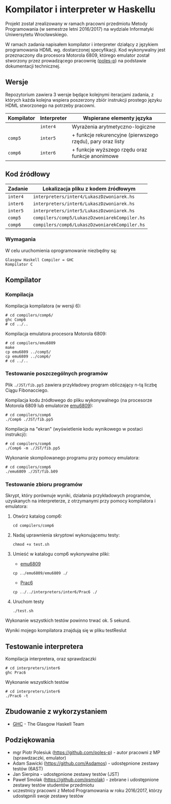 # Kompilator i interpreter w Haskellu

Projekt został zrealizowany w ramach pracowni przedmiotu Metody Programowania (w semestrze letni 2016/2017) na wydziale Informatyki Uniwersytetu Wrocławskiego.

W ramach zadania napisałem kompilator i interpreter działący z językiem programowania HDML wg. dostarczonej specyfikacji. Kod wykonywalny jest przeznaczony dla procesora Motorola 6809, którego emulator został stworzony przez prowadzącego pracownię ([poles-p](#poles-p)) na podstawie dokumentacji technicznej.


## Wersje

Repozytorium zawiera 3 wersje będące kolejnymi iteracjami zadania, z których każda kolejna wspiera poszerzony zbiór instrukcji prostego języku HDML stworzonego na potrzeby pracowni.

| Kompilator | Interpreter | Wspierane elementy języka |
| --- | --- | --- |
|  | `inter4` | Wyrażenia arytmetyczno-logiczne |
| `comp5` | `inter5` | + funkcje rekurencyjne (pierwszego rzędu), pary oraz listy |
| `comp6` | `inter6` | + funkcje wyższego rzędu oraz funkcje anonimowe |


## Kod źródłowy

| Zadanie | Lokalizacja pliku z kodem źródłowym |
| --- | --- |
| `inter4` | `interpreters/inter4/LukaszDzwoniarek.hs` |
| `inter6` | `interpreters/inter6/LukaszDzwoniarek.hs` |
| `inter5` | `interpreters/inter5/LukaszDzwoniarek.hs` |
| `comp5` | `compilers/comp5/LukaszDzwoniarekCompiler.hs` |
| `comp6` | `compilers/comp6/LukaszDzwoniarekCompiler.hs` |


### Wymagania

W celu uruchomienia oprogramowanie niezbędny są:

```
Glasgow Haskell Compiler = GHC
Kompilator C
```


## Kompilator


### Kompilacja

Kompilacja kompilatora (w wersji 6):

```
# cd compilers/comp6/
ghc Comp6
# cd ../..
```

<a name="emu6809">
Kompilacja emulatora procesora Motorola 6809:

```
# cd compilers/emu6809
make
cp emu6809 ../comp5/
cp emu6809 ../comp6/
# cd ../..
```
</a>


### Testowanie poszczególnych programów

Plik `./JST/fib.pp5` zawiera przykładowy program obliczający n-tą liczbę Ciągu Fibonacciego.

Kompilacja kodu źródłowego do pliku wykonywalnego (na procesorze Motorola 6809 lub emulatorze [emu6809](#emu6809)):

```
# cd compilers/comp6
./Comp6 ./JST/fib.pp5
```

Kompilacja na "ekran" (wyświetlenie kodu wynikowego w postaci instrukcji):

```
# cd compilers/comp6
./Comp6 -m ./JST/fib.pp5
```

Wykonanie skompilowanego programu przy pomocy emulatora:

```
# cd compilers/comp6
./emu6809 ./JST/fib.b09
```


### Testowanie zbioru programów

Skrypt, który porównuje wyniki, działania przykładowych programów, uzyskanych na interpreterze, z otrzymanymi przy pomocy kompilatora i emulatora:

1. Otwórz katalog comp6:

   ```
   cd compilers/comp6
   ```

2. Nadaj uprawnienia skryptowi wykonującemu testy:

   ```
   chmod +x test.sh
   ```

3. Umieść w katalogu comp6 wykonywalne pliki:

   - [emu6809](#emu6809)
   ```
   cp ../emu6809/emu6809 ./
   ```

   - [Prac6](#Prac6)
   ```
   cp ../../interpreters/inter6/Prac6 ./
   ```

4. Uruchom testy

   ```
   ./test.sh
   ```

Wykonanie wszystkich testów powinno trwać ok. 5 sekund.

Wyniki mojego kompilatora znajdują się w pliku testReslut


## Testowanie interpretera

<a name="Prac6">
Kompilacja interpretera, oraz sprawdzaczki

```
# cd interpreters/inter6
ghc Prac6
```
</a>

Wykonanie wszystkich testów

```
# cd interpreters/inter6
./Prac6 -t
```


## Zbudowanie z wykorzystaniem

* [GHC](https://www.haskell.org/ghc/) - The Glasgow Haskell Team


## Podziękowania

* <a name="poles-p">mgr Piotr Polesiuk (https://github.com/poles-p) - autor pracowni z MP (sprawdzaczki, emulator)</a>
* Adam Sawicki (https://github.com/Asdamos) - udostępnione zestawy testów (6AST)
* Jan Sierpina - udostępnione zestawy testów (JST)
* Paweł Smolak (https://github.com/psmolak) - zebrane i udostępnione zestawy testów studentów przedmiotu
* uczestnicy pracowni z Metod Programowania w roku 2016/2017, którzy udostępnili swoje zestawy testów
